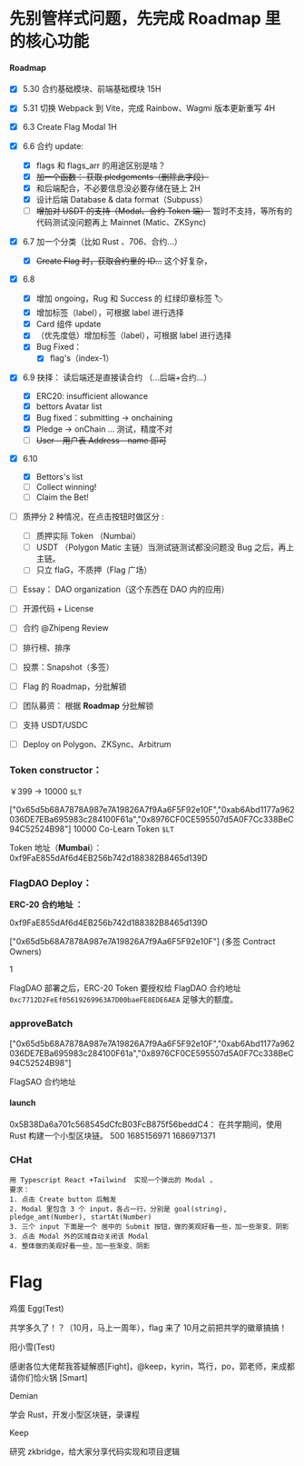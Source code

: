 # 先别管样式问题，先完成 Roadmap 里的核心功能



#### Roadmap

- [x] 5.30 合约基础模块、前端基础模块   15H
- [x] 5.31 切换 Webpack 到 Vite，完成 Rainbow、Wagmi 版本更新重写 4H
- [x] 6.3 Create Flag Modal       1H
- [x] 6.6 合约 update:    
  - [x] flags 和 flags_arr 的用途区别是啥？
  - [x] <del>加一个函数： 获取 pledgements（删除此字段）</del>
  - [x] 和后端配合，不必要信息没必要存储在链上  2H 
  - [x] 设计后端 Database & data format（Subpuss）
  - [ ] <del>增加对 USDT 的支持（Modal、合约 Token 端） </del> 暂时不支持，等所有的代码测试没问题再上 Mainnet   (Matic、ZKSync)  
- [x] 6.7 加一个分类（比如 Rust 、706、合约...）
  - [x] <del>Create Flag 时，获取合约里的 ID...</del> 这个好复杂，

- [x] 6.8 
  - [x] 增加 ongoing，Rug 和 Success 的 红绿印章标签 🏷
  - [x] 增加标签（label），可根据 label 进行选择 
  - [x] Card 组件 update
  - [x] （优先度低）增加标签（label），可根据 label 进行选择
  - [x] Bug Fixed：
    - [x] flag's（index-1）

- [x] 6.9 抉择： 读后端还是直接读合约  （...后端+合约...）
  - [x] ERC20: insufficient allowance
  - [x] bettors Avatar list 
  - [x] Bug fixed：submitting -> onchaining
  - [x] Pledge -> onChain ... 测试，精度不对
  - [ ] <del>User - 用户表 Address - name 即可</del>

- [x] 6.10
  - [x] Bettors's list
  - [ ] Collect winning!
  - [ ] Claim the Bet!

- [ ] 质押分 2 种情况，在点击按钮时做区分 :
  - [ ] 质押实际 Token （Numbai）
  - [ ] USDT （Polygon Matic 主链）当测试链测试都没问题没 Bug 之后，再上主链。
  - [ ] 只立 flaG，不质押（Flag 广场）
- [ ] Essay： DAO organization（这个东西在 DAO 内的应用）
- [ ] 开源代码 + License
- [ ] 合约  @Zhipeng  Review
- [ ] 排行榜、排序
- [ ] 投票：Snapshot（多签）
- [ ] Flag 的 Roadmap，分批解锁
- [ ] 团队募资： 根据 **Roadmap** 分批解锁
- [ ] 支持 USDT/USDC 
- [ ] Deploy on Polygon、ZKSync、Arbitrum





### Token constructor：

￥399  ->    10000 `$LT`

["0x65d5b68A7878A987e7A19826A7f9Aa6F5F92e10F","0xab6Abd1177a962036DE7EBa695983c284100F61a","0x8976CF0CE595507d5A0F7Cc338BeC94C52524B98"]
10000
Co-Learn Token
`$LT`



Token 地址（**Mumbai**）：
0xf9FaE855dAf6d4EB256b742d188382B8465d139D  




### FlagDAO Deploy：

**ERC-20 合约地址 ：**

0xf9FaE855dAf6d4EB256b742d188382B8465d139D                             

["0x65d5b68A7878A987e7A19826A7f9Aa6F5F92e10F"]                         (多签 Contract Owners)

1

FlagDAO 部署之后，ERC-20 Token 要授权给 FlagDAO 合约地址 `0xc7712D2FeEf05619269963A7D00baeFE8EDE6AEA` 足够大的额度。



### **approveBatch**

["0x65d5b68A7878A987e7A19826A7f9Aa6F5F92e10F","0xab6Abd1177a962036DE7EBa695983c284100F61a","0x8976CF0CE595507d5A0F7Cc338BeC94C52524B98"]

FlagSAO 合约地址




#### launch
0x5B38Da6a701c568545dCfcB03FcB875f56beddC4：
在共学期间，使用 Rust 构建一个小型区块链。
500
1685156971
1686971371









### CHat

```
用 Typescript React +Tailwind  实现一个弹出的 Modal ，
要求：
1. 点击 Create button 后触发
2. Modal 里包含 3 个 input，各占一行，分别是 goal(string), pledge_amt(Number), startAt(Number)
3. 三个 input 下面是一个 居中的 Submit 按钮，做的美观好看一些，加一些渐变、阴影
3. 点击 Modal 外的区域自动关闭该 Modal
4. 整体做的美观好看一些，加一些渐变、阴影
```







# Flag

鸡蛋 Egg(Test)

共学多久了！？（10月，马上一周年），flag 来了 10月之前把共学的徽章搞搞！



阳小雪(Test)

感谢各位大佬帮我答疑解惑[Fight]，@keep，kyrin，笃行，po，郭老师，来成都请你们恰火锅 [Smart]



Demian

学会 Rust，开发小型区块链，录课程



Keep

研究 zkbridge，给大家分享代码实现和项目逻辑
